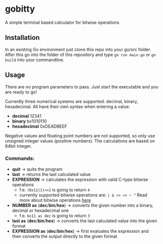 # gobitty
A simple terminal based calculator for bitwise operations

## Installation
In an existing Go environment just clone this repo into your go/src folder.
After this go into the folder of this repository and type `go run main.go` or `go build` into your commandline.

## Usage
There are no program parameters to pass.
Just start the executable and you are ready to go!

Currently three numerical systems are supported:
decimal, binary, hexadecimal.
All have their own syntax when entering a value:

- **decimal** 12341
- **binary**  bx1010110
- **hexadecimal** 0xDEADBEEF

Negative values and floating point numbers are not supported, so only use unsigned integer values (positive numbers).
The calculations are based on 64bit integer.

### Commands:
  - **quit** -> quits the program
  - **last** -> returns the last calculated value
  - **EXPRESSION** -> calculates the expression with valid C-type bitwise operations
    - f.e. `(0x11|1)>>2` is going to return `4`
    - currently supported bitwise operations are: `| & >> << ~ ^` Read more about bitwise operations [here](https://en.wikipedia.org/wiki/Bitwise_operations_in_C)
  - **NUMBER as** (**dec**/**bin**/**hex**) -> converts the given number into a binary, decimal or hexadecimal one
    - f.e. `bx11 as dec` is going to return `3`
  - **last as** (**dec**/**bin**/**hex**) -> converts the last calculated value into the given format
  - **EXPRESSION as** (**dec**/**bin**/**hex**) -> first evaluates the expression and then converts the output directly to the given format
